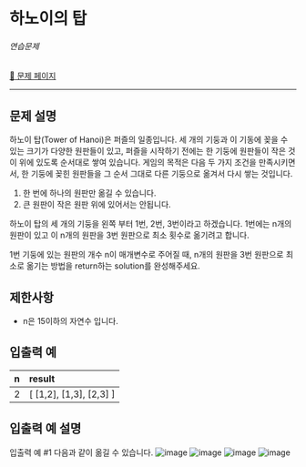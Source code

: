# 하노이의 탑

###### 연습문제

[:link: 문제 페이지](https://school.programmers.co.kr/learn/courses/30/lessons/12946)

---

## 문제 설명

하노이 탑(Tower of Hanoi)은 퍼즐의 일종입니다. 세 개의 기둥과 이 기동에 꽂을 수 있는 크기가 다양한 원판들이 있고, 퍼즐을 시작하기 전에는 한 기둥에 원판들이 작은 것이 위에 있도록 순서대로 쌓여 있습니다. 게임의 목적은 다음 두 가지 조건을 만족시키면서, 한 기둥에 꽂힌 원판들을 그 순서 그대로 다른 기둥으로 옮겨서 다시 쌓는 것입니다.

1. 한 번에 하나의 원판만 옮길 수 있습니다.
1. 큰 원판이 작은 원판 위에 있어서는 안됩니다.

하노이 탑의 세 개의 기둥을 왼쪽 부터 1번, 2번, 3번이라고 하겠습니다. 1번에는 n개의 원판이 있고 이 n개의 원판을 3번 원판으로 최소 횟수로 옮기려고 합니다.

1번 기둥에 있는 원판의 개수 n이 매개변수로 주어질 때, n개의 원판을 3번 원판으로 최소로 옮기는 방법을 return하는 solution를 완성해주세요.

## 제한사항

- n은 15이하의 자연수 입니다.

## 입출력 예

| n   | result                  |
| :-- | :---------------------- |
| 2   | [ [1,2], [1,3], [2,3] ] |

## 입출력 예 설명

입출력 예 #1
다음과 같이 옮길 수 있습니다.
![image](https://i.imgur.com/SWEqD08.png)
![image](https://i.imgur.com/mrmOzV2.png)
![image](https://i.imgur.com/Ent83gA.png)
![image](https://i.imgur.com/osJFfhF.png)
